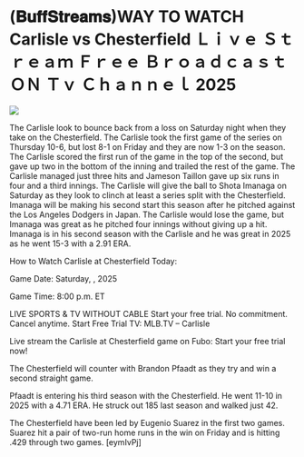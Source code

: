 # (𝐁𝐮𝐟𝐟𝐒𝐭𝐫𝐞𝐚𝐦𝐬)WAY TO WATCH Carlisle vs Chesterfield Ｌｉｖｅ Ｓｔｒｅａｍ Ｆｒｅｅ Ｂｒｏａｄｃａｓｔ ＯＮ Ｔｖ Ｃｈａｎｎｅｌ  2025  
  
  
[![](https://i.imgur.com/qSNzIqt.png)](https://movie.rssnews.media/iLfGpLpR.php)  
  
The Carlisle look to bounce back from a loss on Saturday night when they take on the Chesterfield. The Carlisle took the first game of the series on Thursday 10-6, but lost 8-1 on Friday and they are now 1-3 on the season. The Carlisle scored the first run of the game in the top of the second, but gave up two in the bottom of the inning and trailed the rest of the game. The Carlisle managed just three hits and Jameson Taillon gave up six runs in four and a third innings. The Carlisle will give the ball to Shota Imanaga on Saturday as they look to clinch at least a series split with the Chesterfield. Imanaga will be making his second start this season after he pitched against the Los Angeles Dodgers in Japan. The Carlisle would lose the game, but Imanaga was great as he pitched four innings without giving up a hit. Imanaga is in his second season with the Carlisle and he was great in 2025 as he went 15-3 with a 2.91 ERA.

How to Watch Carlisle at Chesterfield Today:

Game Date: Saturday, , 2025

Game Time: 8:00 p.m. ET

LIVE SPORTS & TV WITHOUT CABLE
Start your free trial. No commitment. Cancel anytime.
Start Free Trial
TV: MLB.TV – Carlisle

Live stream the Carlisle at Chesterfield game on Fubo: Start your free trial now!

The Chesterfield will counter with Brandon Pfaadt as they try and win a second straight game.

Pfaadt is entering his third season with the Chesterfield. He went 11-10 in 2025 with a 4.71 ERA. He struck out 185 last season and walked just 42.

The Chesterfield have been led by Eugenio Suarez in the first two games. Suarez hit a pair of two-run home runs in the win on Friday and is hitting .429 through two games. [eymIvPj]